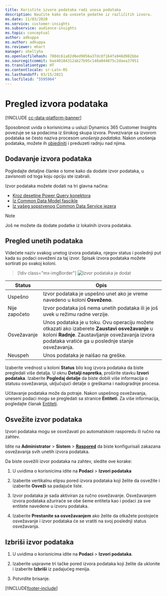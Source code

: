 ```yaml
---
title: Koristite izvore podataka radi unosa podataka
description: Naučite kako da uvezete podatke iz različitih izvora.
ms.date: 11/03/2020
ms.service: customer-insights
ms.subservice: audience-insights
ms.topic: conceptual
author: adkuppa
ms.author: adkuppa
ms.reviewer: mhart
manager: shellyha
ms.openlocfilehash: 780dc61a82d6ed9856a37dc8f164fa946d982bbe
ms.sourcegitcommit: bae40184312ab27b95c140a044875c2daea37951
ms.translationtype: HT
ms.contentlocale: sr-Latn-RS
ms.lasthandoff: 03/15/2021
ms.locfileid: "5595964"
---
```

# <a name="data-sources-overview"></a>Pregled izvora podataka

[!INCLUDE [cc-data-platform-banner](../includes/cc-data-platform-banner.md)]

Sposobnost uvida o korisnicima u usluzi Dynamics 365 Customer Insights povezuje se sa podacima iz širokog skupa izvora. Povezivanje sa izvorom podataka se često naziva procesom *unošenja podataka*. Nakon unošenja podataka, možete ih [objediniti](data-unification.md) i preduzeti radnju nad njima.

## <a name="add-a-data-source"></a>Dodavanje izvora podataka

Pogledajte detaljne članke o tome kako da dodate izvor podataka, u zavisnosti od toga koju opciju ste izabrali.

Izvor podataka možete dodati na tri glavna načina:

- [Kroz desetine Power Query konektora](connect-power-query.md)
- [Iz Common Data Model fascikle](connect-common-data-model.md)
- [Iz vašeg sopstvenog Common Data Service jezera](connect-common-data-service-lake.md)

> [!NOTE]
> Još ne možete da dodate podatke iz lokalnih izvora podataka.

## <a name="review-ingested-data"></a>Pregled unetih podataka

Videćete naziv svakog unetog izvora podataka, njegov status i poslednji put kada su podaci osveženi za taj izvor. Spisak izvora podataka možete sortirati po svakoj koloni.

> [!div class="mx-imgBorder"]
> ![Izvor podataka je dodat](media/configure-data-datasource-added.png "Izvor podataka je dodat")

|Status  |Opis  |
|---------|---------|
|Uspešno   |Izvor podataka je uspešno unet ako je vreme navedeno u koloni **Osveženo**.
|Nije započeto   |Izvor podataka još nema unetih podataka ili je još uvek u režimu radne verzije.         |
|Osvežavanje    |Unos podataka je u toku. Ovu operaciju možete otkazati ako izaberete **Zaustavi osvežavanje** u koloni **Radnje**. Zaustavljanje osvežavanja izvora podataka vratiće ga u poslednje stanje osvežavanja.       |
|Neuspeh     |Unos podataka je naišao na greške.         |

Izaberite vrednost u koloni **Status** bilo kog izvora podataka da biste pregledali više detalja. U oknu **Detalji napretka**, proširite stavku **Izvori podataka**. Izaberite **Pogledaj detalje** da biste dobili više informacija o statusu osvežavanja, uključujući detalje o greškama i nadogradnje procesa.

Učitavanje podataka može da potraje. Nakon uspešnog osvežavanja, uneseni podaci mogu se pregledati sa stranice **Entiteti**. Za više informacija, pogledajte članak [Entiteti](entities.md).

## <a name="refresh-a-data-source"></a>Osvežite izvor podataka

Izvori podataka mogu se osvežavati po automatskom rasporedu ili ručno na zahtev. 

Idite na **Administrator** > **Sistem** > [**Raspored**](system.md#schedule-tab) da biste konfigurisali zakazana osvežavanja svih unetih izvora podataka.

Da biste osvežili izvor podataka na zahtev, sledite ove korake:

1. U uvidima o korisnicima idite na **Podaci** > **Izvori podataka**

2. Izaberite vertikalnu elipsu pored izvora podataka koji želite da osvežite i izaberite **Osveži** sa padajuće liste.

3. Izvor podataka je sada aktiviran za ručno osvežavanje. Osvežavanjem izvora podataka ažuriraće se obe šeme entiteta kao i podaci za sve entitete navedene u izvoru podataka.

4. Izaberite **Prestanite sa osvežavanjem** ako želite da otkažete postojeće osvežavanje i izvor podataka će se vratiti na svoj poslednji status osvežavanja.

## <a name="delete-a-data-source"></a>Izbriši izvor podataka

1. U uvidima o korisnicima idite na **Podaci** > **Izvori podataka**.

2. Izaberite uspravne tri tačke pored izvora podataka koji želite da uklonite i izaberite **Izbriši** iz padajućeg menija.

3. Potvrdite brisanje.


[!INCLUDE[footer-include](../includes/footer-banner.md)]